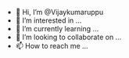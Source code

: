 - 👋 Hi, I’m @Vijaykumaruppu
- 👀 I’m interested in ...
- 🌱 I’m currently learning ...
- 💞️ I’m looking to collaborate on ...
- 📫 How to reach me ...

<!---
Vijaykumaruppu/Vijaykumaruppu is a ✨ special ✨ repository because its `README.md` (this file) appears on your GitHub profile.
You can click the Preview link to take a look at your changes.
--->
